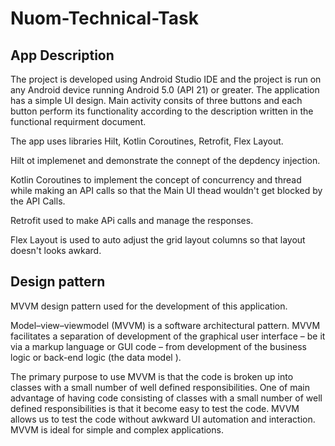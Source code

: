 # Nuom-Technical-Task

## App Description
The project is developed using Android Studio IDE and the project is run on any Android device running Android 5.0 (API 21) or greater.
The application has a simple UI design. Main activity consits of three buttons and each button perform its functionality according to the description written in the functional requirment document.

The app uses libraries Hilt, Kotlin Coroutines, Retrofit, Flex Layout.

Hilt ot implemenet and demonstrate the connept of the depdency injection.

Kotlin Coroutines to implement the concept of concurrency and thread while making an API calls so that the Main UI thead wouldn't get blocked by the API Calls.

Retrofit used to make APi calls and manage the responses.

Flex Layout is used to auto adjust the grid layout columns so that layout doesn't looks awkard.

## Design pattern
MVVM design pattern used for the development of this application. 

Model–view–viewmodel (MVVM) is a software architectural pattern. 
MVVM facilitates a separation of development of the graphical user interface – be it via a markup language or GUI code – from development of the business logic or back-end logic (the data model ).

The primary purpose to use MVVM is that the code is broken up into classes with a small number of well defined responsibilities. 
One of main advantage of having code consisting of classes with a small number of well defined responsibilities is that it become easy to test the code.
MVVM allows us to test the code without awkward UI automation and interaction.
MVVM is ideal for simple and complex applications.
